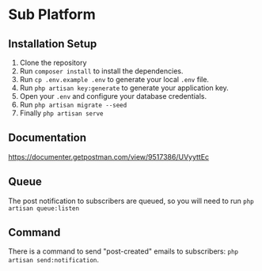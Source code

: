 # Sub Platform

## Installation Setup
1. Clone the repository
2. Run `composer install` to install the dependencies.
3. Run `cp .env.example .env` to generate your local `.env` file.
4. Run `php artisan key:generate` to generate your application key.
5. Open your `.env` and configure your database credentials.
6. Run `php artisan migrate --seed`
7. Finally `php artisan serve`

## Documentation
https://documenter.getpostman.com/view/9517386/UVyyttEc

## Queue
The post notification to subscribers are queued, so you will need to run `php artisan queue:listen`

## Command
There is a command to send "post-created" emails to subscribers: `php artisan send:notification`.


